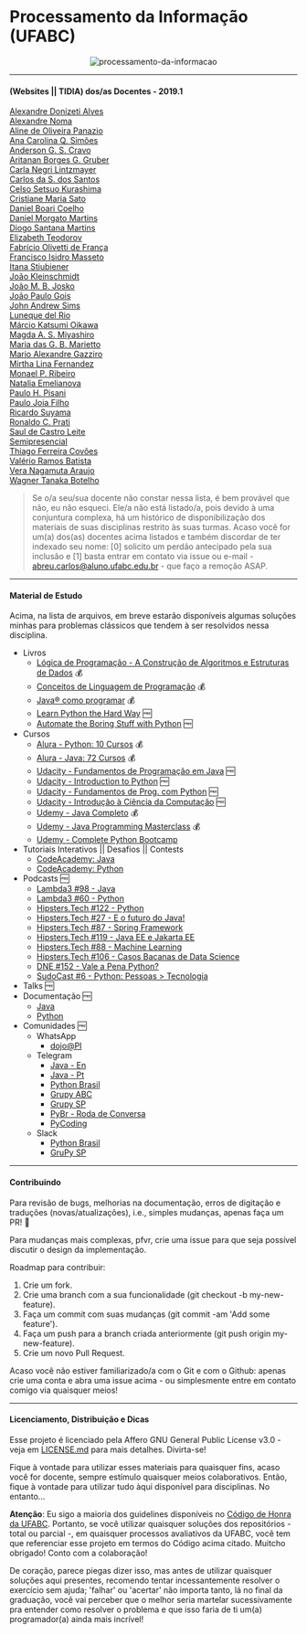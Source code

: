 # Processamento da Informação (UFABC)

<p align="center"

![processamento-da-informacao](https://abstrusegoose.com/strips/ars_longa_vita_brevis.png)
>
</p>

---

#### (Websites || TIDIA) dos/as Docentes - 2019.1

[Alexandre Donizeti Alves]() <br/>
[Alexandre Noma]() <br/> 
[Aline de Oliveira Panazio]() <br/> 
[Ana Carolina Q. Simões]() <br/> 
[Anderson G. S. Cravo]() <br/> 
[Aritanan Borges G. Gruber](http://professor.ufabc.edu.br/~aritanan.gruber/teaching/pi19/) <br/> 
[Carla Negri Lintzmayer](http://professor.ufabc.edu.br/~carla.negri/) <br/> 
[Carlos da S. dos Santos]() <br/>
[Celso Setsuo Kurashima]() <br/>
[Cristiane Maria Sato]() <br/> 
[Daniel Boari Coelho]() <br/> 
[Daniel Morgato Martins]() <br/> 
[Diogo Santana Martins]() <br/> 
[Elizabeth Teodorov]() <br/> 
[Fabrício Olivetti de França](https://folivetti.github.io/teaching/) <br/> 
[Francisco Isidro Masseto]() <br/> 
[Itana Stiubiener]() <br/> 
[João Kleinschmidt](http://professor.ufabc.edu.br/~joao.kleinschmidt/) <br/>
[João M. B. Josko]() <br/>
[João Paulo Gois]() <br/>
[John Andrew Sims]() <br/> 
[Luneque del Rio]() <br/>
[Márcio Katsumi Oikawa]() <br/> 
[Magda A. S. Miyashiro]() <br/> 
[Maria das G. B. Marietto](http://professor.ufabc.edu.br/~graca.marietto/) <br/>
[Mario Alexandre Gazziro](http://professor.ufabc.edu.br/~mario.gazziro/) <br/>
[Mirtha Lina Fernandez]() <br/>
[Monael P. Ribeiro]() <br/>
[Natalia Emelianova]() <br/> 
[Paulo H. Pisani](http://professor.ufabc.edu.br/~paulo.pisani/) <br/> 
[Paulo Joia Filho](http://paulojoia.orgfree.com/) <br/> 
[Ricardo Suyama]() <br/> 
[Ronaldo C. Prati]() <br/> 
[Saul de Castro Leite]() <br/> 
[Semipresencial]() <br/>
[Thiago Ferreira Covões]() <br/>
[Valério Ramos Batista]() <br/>
[Vera Nagamuta Araujo]() <br/> 
[Wagner Tanaka Botelho]() <br/> 

> Se o/a seu/sua docente não constar nessa lista, é bem provável que não, eu não esqueci. Ele/a não está listado/a, pois devido à uma conjuntura complexa, há um histórico de disponibilização dos materiais de suas disciplinas restrito às suas turmas. Acaso você for um(a) dos(as) docentes acima listados e também discordar de ter indexado seu nome: [0] solicito um perdão antecipado pela sua inclusão e [1] basta entrar em contato via issue ou e-mail - abreu.carlos@aluno.ufabc.edu.br - que faço a remoção ASAP. 

---

#### Material de Estudo

Acima, na lista de arquivos, em breve estarão disponíveis algumas soluções minhas para problemas clássicos que tendem à ser resolvidos nessa disciplina. </br> 

- Livros
  - [Lógica de Programação - A Construção de Algoritmos e Estruturas de Dados](http://amzn.com/8576050242/) :moneybag:
  - [Conceitos de Linguagem de Programação](http://amzn.com/8577807916/) :moneybag: 
  - [Java® como programar](http://amzn.com/8543004799/) :moneybag:
  - [Learn Python the Hard Way](https://learnpythonthehardway.org/) :free:
  - [Automate the Boring Stuff with Python](https://automatetheboringstuff.com/) :free:
- Cursos
  - [Alura - Python: 10 Cursos](https://www.alura.com.br/cursos-online-programacao/python) :moneybag:
  - [Alura - Java: 72 Cursos](https://www.alura.com.br/cursos-online-programacao/java) :moneybag:
  - [Udacity - Fundamentos de Programação em Java](https://br.udacity.com/course/java-programming-basics--ud282) :free:
  - [Udacity - Introduction to Python](https://br.udacity.com/course/introduction-to-python--ud1110) :free:
  - [Udacity - Fundamentos de Prog. com Python](https://br.udacity.com/course/programming-foundations-with-python--ud036) :free:
  - [Udacity - Introdução à Ciência da Computação](https://br.udacity.com/course/intro-to-computer-science--cs101) :free:
  - [Udemy - Java Completo](https://www.udemy.com/java-curso-completo/) :moneybag:
  - [Udemy - Java Programming Masterclass](https://www.udemy.com/java-the-complete-java-developer-course/) :moneybag:
  - [Udemy - Complete Python Bootcamp](https://www.udemy.com/complete-python-bootcamp/)
- Tutoriais Interativos || Desafios || Contests 
  - [CodeAcademy: Java](https://www.codecademy.com/pt-BR/learn/learn-java)
  - [CodeAcademy: Python](https://www.codecademy.com/learn/learn-python)
- Podcasts :free:
  - [Lambda3 #98 - Java](https://www.lambda3.com.br/2018/06/lambda3-podcast-98-java/)
  - [Lambda3 #60 - Python](https://www.lambda3.com.br/2017/09/lambda3-podcast-60-python/)
  - [Hipsters.Tech #122 - Python](https://hipsters.tech/python-hipsters-122/)
  - [Hipsters.Tech #27 - E o futuro do Java!](https://hipsters.tech/e-o-futuro-do-java-hipsters-27/)
  - [Hipsters.Tech #87 - Spring Framework](https://hipsters.tech/spring-framework-hipsters-87/)
  - [Hipsters.Tech #119 - Java EE e Jakarta EE](https://hipsters.tech/java-ee-e-jakarta-ee-hipsters-119/)
  - [Hipsters.Tech #88 - Machine Learning](https://hipsters.tech/machine-learning-hipsters-88/)
  - [Hipsters.Tech #106 - Casos Bacanas de Data Science](https://hipsters.tech/casos-bacanas-de-data-science-hipsters-106/)
  - [DNE #152 - Vale a Pena Python?](https://devnaestrada.com.br/2018/04/13/vale-a-pena-python.html)
  - [SudoCast #6 - Python: Pessoas > Tecnologia](https://www.sudocast.com.br/06-python-pessoas-maior-que-tecnologia/)
- Talks :free:
- Documentação :free:
  - [Java](https://docs.oracle.com/en/java/javase/11/)
  - [Python](https://docs.python.org/3/)
- Comunidades :free:
  - WhatsApp
    - [dojo@PI](https://chat.whatsapp.com/Ed8X48cAc6L9be77cnFqvE)
  - Telegram
    - [Java - En](https://telegram.me/javaofficial)
    - [Java - Pt](https://t.me/javaofficial_pt)
    - [Python Brasil](https://telegram.me/pythonbrasil)
    - [Grupy ABC](https://telegram.me/grupyabc)
    - [Grupy SP](https://telegram.me/grupysaopaulo)
    - [PyBr - Roda de Conversa](https://t.me/pythonbr)
    - [PyCoding](https://telegram.me/PyCoding)
  - Slack
    - [Python Brasil](https://pythonbrasil.slack.com/)
    - [GruPy SP](https://grupysp.slack.com/)

---

#### Contribuindo

Para revisão de bugs, melhorias na documentação, erros de digitação e traduções (novas/atualizações), i.e., simples mudanças, apenas faça um PR! :tada: </br>

Para mudanças mais complexas, pfvr, crie uma issue para que seja possível discutir o design da implementação. <br/>

Roadmap para contribuir: </br>

1. Crie um fork.
2. Crie uma branch com a sua funcionalidade (git checkout -b my-new-feature).
3. Faça um commit com suas mudanças (git commit -am 'Add some feature').
4. Faça um push para a branch criada anteriormente (git push origin my-new-feature).
5. Crie um novo Pull Request.

Acaso você não estiver familiarizado/a com o Git e com o Github: apenas crie uma conta e abra uma issue acima - ou simplesmente entre em contato comigo via quaisquer meios! 

---

#### Licenciamento, Distribuição e Dicas

Esse projeto é licenciado pela Affero GNU General Public License v3.0 - veja em [LICENSE.md](https://github.com/el-cardu/salve-se-em-pi/blob/master/LICENSE) para mais detalhes. Divirta-se! </br>

Fique à vontade para utilizar esses materiais para quaisquer fins, acaso você for docente, sempre estímulo quaisquer meios colaborativos. Então, fique à vontade para utilizar tudo àqui disponível para disciplinas. No entanto... <br/>

**Atenção**: Eu sigo a maioria dos guidelines disponíveis no [Código de Honra da UFABC](http://professor.ufabc.edu.br/~e.francesquini/codigodehonra/). Portanto, se você utilizar quaisquer soluções dos repositórios - total ou parcial -, em quaisquer processos avaliativos da UFABC, você tem que referenciar esse projeto em termos do Código acima citado. Muitcho obrigado! Conto com a colaboração! </br>

De coração, parece piegas dizer isso, mas antes de utilizar quaisquer soluções aqui presentes, recomendo tentar incessantemente resolver o exercício sem ajuda; 'falhar' ou 'acertar' não importa tanto, lá no final da graduação, você vai perceber que o melhor seria martelar sucessivamente pra entender como resolver o problema e que isso faria de ti um(a) programador(a) ainda mais incrível!